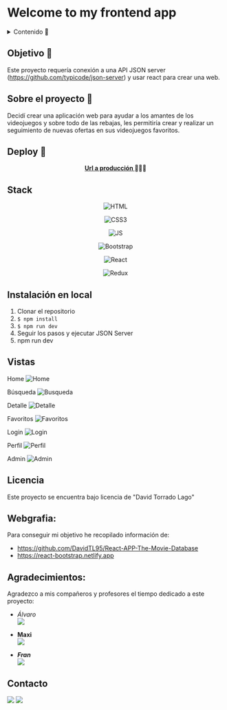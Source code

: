 # Welcome to my frontend app  

<details>
  <summary>Contenido 📝</summary>
  <ol>
    <li><a href="#objetivo-🎯">Objetivo</a></li>
    <li><a href="#sobre-el-proyecto-🔎">Sobre el proyecto</a></li>
    <li><a href="#deploy-🚀">Deploy</a></li>
    <li><a href="#stack">Stack</a></li>
    <li><a href="#instalación-en-local">Instalación</a></li>
    <li><a href="#vistas">Vistas</a></li>
    <li><a href="#licencia">Licencia</a></li>
    <li><a href="#webgrafia">Webgrafia</a></li>
    <li><a href="#agradecimientos">Agradecimientos</a></li>
    <li><a href="#contacto">Contacto</a></li>
  </ol>
</details>

## Objetivo 🎯
Este proyecto requería conexión a una API JSON server (https://github.com/typicode/json-server) y usar react para crear una web.

## Sobre el proyecto 🔎
Decidí crear una aplicación web para ayudar a los amantes de los videojuegos y sobre todo de las rebajas, les permitiría crear y realizar un seguimiento de nuevas ofertas en sus videojuegos favoritos.   
  
## Deploy 🚀
<div align="center">
    <a href="https://react-steam-nine.vercel.app"><strong>Url a producción </strong></a>🚀🚀🚀
</div>

## Stack
<div align="center">

  ![HTML](https://github.com/DavidTL95/React-APP-The-Movie-Database/assets/134488502/5fe1620d-3d3a-4268-bf8b-fccc67fe857e)
  
  ![CSS3](https://github.com/DavidTL95/React-APP-The-Movie-Database/assets/134488502/e7c03987-ec35-4309-8f28-44bcf60ae731)
  
  ![JS](https://github.com/DavidTL95/React-APP-The-Movie-Database/assets/134488502/19cae437-7fea-4710-a31b-e2da72325050)
  
  ![Bootstrap](https://github.com/DavidTL95/React-APP-The-Movie-Database/assets/134488502/b53ea6ed-1fc7-40d1-afbc-e51c78a31e45)
  
  ![React](https://github.com/DavidTL95/React-APP-The-Movie-Database/assets/134488502/3964546f-171c-4d5d-bde0-e552ba53280d)
  
  ![Redux](https://github.com/DavidTL95/React-APP-The-Movie-Database/assets/134488502/ca286e09-0b1e-484c-95e2-c208935db81f)

</div>

## Instalación en local
1. Clonar el repositorio
2. ` $ npm install `
3. ``` $ npm run dev ```
4. Seguir los pasos y ejecutar JSON Server
5. npm run dev

## Vistas

Home
![Home](https://github.com/DavidTL95/ReactSteam/assets/134488502/0144a777-cead-4604-b33a-7fc9dc7e7b7f)

Búsqueda
![Busqueda](https://github.com/DavidTL95/ReactSteam/assets/134488502/aec066e4-f1c1-44d3-bc4b-7680cb4b0ab2)

Detalle
![Detalle](https://github.com/DavidTL95/ReactSteam/assets/134488502/ec1d4869-55be-4ef1-a44b-73463632b0a0)

Favoritos
![Favoritos](https://github.com/DavidTL95/ReactSteam/assets/134488502/d0309ccf-08b0-40e6-8726-a09fdbb025a9)

Login
![Login](https://github.com/DavidTL95/ReactSteam/assets/134488502/30b6a6e7-09c5-4fcb-bb7d-f46cc2b815b9)

Perfil
![Perfil](https://github.com/DavidTL95/ReactSteam/assets/134488502/1cf36cd4-b5aa-402c-b83a-73fd1f24ff4f)

Admin
![Admin](https://github.com/DavidTL95/ReactSteam/assets/134488502/a2b0d099-d010-428f-8f4d-33c5de76109b)

## Licencia
Este proyecto se encuentra bajo licencia de "David Torrado Lago"

## Webgrafia:
Para conseguir mi objetivo he recopilado información de:
- https://github.com/DavidTL95/React-APP-The-Movie-Database
- https://react-bootstrap.netlify.app

## Agradecimientos:

Agradezco a mis compañeros y profesores el tiempo dedicado a este proyecto:

- *Álvaro*  
<a href="https://github.com/Roekan" target="_blank"><img src="https://img.shields.io/badge/github-24292F?style=for-the-badge&logo=github&logoColor=white" target="_blank"></a> 

- **Maxi**  
<a href="https://www.github.com/MaxiChavez" target="_blank"><img src="https://img.shields.io/badge/github-24292F?style=for-the-badge&logo=github&logoColor=red" target="_blank"></a>

- ***Fran***  
<a href="https://www.github.com/friquelmesori" target="_blank"><img src="https://img.shields.io/badge/github-24292F?style=for-the-badge&logo=github&logoColor=green" target="_blank"></a> 

## Contacto

<a href = "mailto:david.torrado95@gmail.com"><img src="https://img.shields.io/badge/Gmail-C6362C?style=for-the-badge&logo=gmail&logoColor=white" target="_blank"></a>
<a href="https://www.linkedin.com/in/david-torrado-4b08121a6/" target="_blank"><img src="https://img.shields.io/badge/-LinkedIn-%230077B5?style=for-the-badge&logo=linkedin&logoColor=white" target="_blank"></a> 
</p>
